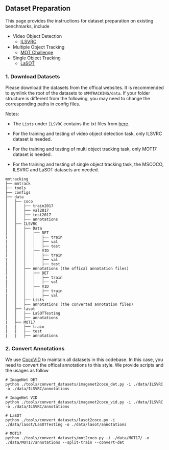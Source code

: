 ## Dataset Preparation

This page provides the instructions for dataset preparation on existing benchmarks, include

- Video Object Detection
  - [ILSVRC](http://image-net.org/challenges/LSVRC/2017/)
- Multiple Object Tracking
  - [MOT Challenge](https://motchallenge.net/)
- Single Object Tracking
  - [LaSOT](http://vision.cs.stonybrook.edu/~lasot/)

### 1. Download Datasets

Please download the datasets from the offical websites. It is recommended to symlink the root of the datasets to `$MMTRACKING/data`. If your folder structure is different from the following, you may need to change the corresponding paths in config files.

Notes:

- The `Lists` under `ILSVRC` contains the txt files from [here](https://github.com/msracver/Flow-Guided-Feature-Aggregation/tree/master/data/ILSVRC2015/ImageSets).

- For the training and testing of video object detection task, only ILSVRC dataset is needed.

- For the training and testing of multi object tracking task, only MOT17 dataset is needed.

- For the training and testing of single object tracking task, the MSCOCO, ILSVRC and LaSOT datasets are needed.

```
mmtracking
├── mmtrack
├── tools
├── configs
├── data
│   ├── coco
│   │   ├── train2017
│   │   ├── val2017
│   │   ├── test2017
│   │   ├── annotations
│   ├── ILSVRC
│   │   ├── Data
│   │   │   ├── DET
|   │   │   │   ├── train
|   │   │   │   ├── val
|   │   │   │   ├── test
│   │   │   ├── VID
|   │   │   │   ├── train
|   │   │   │   ├── val
|   │   │   │   ├── test
│   │   ├── Annotations (the offical annotation files)
│   │   │   ├── DET
|   │   │   │   ├── train
|   │   │   │   ├── val
│   │   │   ├── VID
|   │   │   │   ├── train
|   │   │   │   ├── val
│   │   ├── Lists
│   │   ├── annotations (the converted annotation files)
│   ├── lasot
│   │   ├── LaSOTTesting
│   │   ├── annotations
|   ├── MOT17
|   |   ├── train
|   |   ├── test
|   |   ├── annotations
```

### 2. Convert Annotations

We use [CocoVID](../mmtrack/datasets/parsers/coco_video_parser.py) to maintain all datasets in this codebase.
In this case, you need to convert the offical annotations to this style. We provide scripts and the usages as follow

```shell
# ImageNet DET
python ./tools/convert_datasets/imagenet2coco_det.py -i ./data/ILSVRC -o ./data/ILSVRC/annotations

# ImageNet VID
python ./tools/convert_datasets/imagenet2coco_vid.py -i ./data/ILSVRC -o ./data/ILSVRC/annotations

# LaSOT
python ./tools/convert_datasets/lasot2coco.py -i ./data/lasot/LaSOTTesting -o ./data/lasot/annotations

# MOT17
python ./tools/convert_datasets/mot2coco.py -i ./data/MOT17/ -o ./data/MOT17/annotations --split-train --convert-det
```
